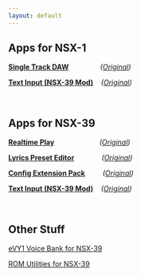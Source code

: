 ```yaml
---
layout: default
---
```


## Apps for NSX-1

**[Single Track DAW](./NSX-1/single-track-daw.html)**
&nbsp;&nbsp;&nbsp;&nbsp;&nbsp;&nbsp;&nbsp;&nbsp;&nbsp;&nbsp;&nbsp;&nbsp;&nbsp;&nbsp;
_([Original](https://yamaha-webmusic.github.io/nsx1-apps/single-track-daw/))_

**[Text Input (NSX-39 Mod)](./NSX-1/text-input.html)**
&nbsp;&nbsp;
_([Original](https://webmidilab.appspot.com/input/))_

&nbsp;

## Apps for NSX-39

**[Realtime Play](./NSX-38/realtime.html)**
&nbsp;&nbsp;&nbsp;&nbsp;&nbsp;&nbsp;&nbsp;&nbsp;&nbsp;&nbsp;&nbsp;&nbsp;&nbsp;&nbsp;&nbsp;&nbsp;&nbsp;&nbsp;&nbsp;&nbsp;&nbsp;
_([Original](https://webgk.gakken.jp/otonanokagaku/nsx39/appli/02/))_

**[Lyrics Preset Editor](./NSX-38/preset.html)**
&nbsp;&nbsp;&nbsp;&nbsp;&nbsp;&nbsp;&nbsp;&nbsp;&nbsp;&nbsp;&nbsp;&nbsp;
_([Original](https://webgk.gakken.jp/otonanokagaku/nsx39/appli/01/))_

**[Config Extension Pack](./NSX-38/config.html)**
&nbsp;&nbsp;&nbsp;&nbsp;&nbsp;&nbsp;&nbsp;
_([Original](https://webgk.gakken.jp/otonanokagaku/nsx39/appli/00/))_

**[Text Input (NSX-39 Mod)](./NSX-1/text-input.html)**
&nbsp;&nbsp;
_([Original](https://webmidilab.appspot.com/input/))_

&nbsp;

## Other Stuff

[eVY1 Voice Bank for NSX-39](https://github.com/Hummtaro/NSX1-Apps-Eng/releases/download/1.0.0/NSX-39_Voice.zip)

[ROM Utilities for NSX-39](https://github.com/Hummtaro/NSX1-Apps-Eng/releases/download/0.1.0/NSX-39_Rom_Utils.zip)

&nbsp;

